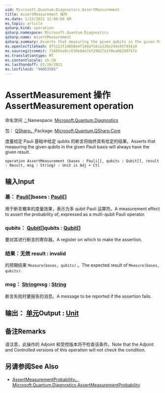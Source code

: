 ```yaml
---
uid: Microsoft.Quantum.Diagnostics.AssertMeasurement
title: AssertMeasurement 操作
ms.date: 1/23/2021 12:00:00 AM
ms.topic: article
qsharp.kind: operation
qsharp.namespace: Microsoft.Quantum.Diagnostics
qsharp.name: AssertMeasurement
qsharp.summary: Asserts that measuring the given qubits in the given Pauli basis will always have the given result.
ms.openlocfilehash: 8f5113f1d6b8e4f104af10ca330e244e95793418
ms.sourcegitcommit: 71605ea9cc630e84e7ef29027e1f0ea06299747e
ms.translationtype: MT
ms.contentlocale: zh-CN
ms.lasthandoff: 01/26/2021
ms.locfileid: "98853505"
---
```

# <a name="assertmeasurement-operation"></a><span data-ttu-id="2ccf7-102">AssertMeasurement 操作</span><span class="sxs-lookup"><span data-stu-id="2ccf7-102">AssertMeasurement operation</span></span>

<span data-ttu-id="2ccf7-103">命名空间 [：](xref:Microsoft.Quantum.Diagnostics)</span><span class="sxs-lookup"><span data-stu-id="2ccf7-103">Namespace: [Microsoft.Quantum.Diagnostics](xref:Microsoft.Quantum.Diagnostics)</span></span>

<span data-ttu-id="2ccf7-104">包： [QSharp。](https://nuget.org/packages/Microsoft.Quantum.QSharp.Core)</span><span class="sxs-lookup"><span data-stu-id="2ccf7-104">Package: [Microsoft.Quantum.QSharp.Core](https://nuget.org/packages/Microsoft.Quantum.QSharp.Core)</span></span>


<span data-ttu-id="2ccf7-105">度量给定 Pauli 基础中给定 qubits 的断言将始终具有给定的结果。</span><span class="sxs-lookup"><span data-stu-id="2ccf7-105">Asserts that measuring the given qubits in the given Pauli basis will always have the given result.</span></span>

```qsharp
operation AssertMeasurement (bases : Pauli[], qubits : Qubit[], result : Result, msg : String) : Unit is Adj + Ctl
```


## <a name="input"></a><span data-ttu-id="2ccf7-106">输入</span><span class="sxs-lookup"><span data-stu-id="2ccf7-106">Input</span></span>

### <a name="bases--pauli"></a><span data-ttu-id="2ccf7-107">基： [Pauli](xref:microsoft.quantum.lang-ref.pauli)[]</span><span class="sxs-lookup"><span data-stu-id="2ccf7-107">bases : [Pauli](xref:microsoft.quantum.lang-ref.pauli)[]</span></span>

<span data-ttu-id="2ccf7-108">用于断言概率的度量效果，表示为多 qubit Pauli 运算符。</span><span class="sxs-lookup"><span data-stu-id="2ccf7-108">A measurement effect to assert the probability of, expressed as a multi-qubit Pauli operator.</span></span>


### <a name="qubits--qubit"></a><span data-ttu-id="2ccf7-109">qubits： [Qubit](xref:microsoft.quantum.lang-ref.qubit)[]</span><span class="sxs-lookup"><span data-stu-id="2ccf7-109">qubits : [Qubit](xref:microsoft.quantum.lang-ref.qubit)[]</span></span>

<span data-ttu-id="2ccf7-110">要对其进行断言的寄存器。</span><span class="sxs-lookup"><span data-stu-id="2ccf7-110">A register on which to make the assertion.</span></span>


### <a name="result--__invalidresult__"></a><span data-ttu-id="2ccf7-111">结果：__无效 <Result>__</span><span class="sxs-lookup"><span data-stu-id="2ccf7-111">result : __invalid<Result>__</span></span>

<span data-ttu-id="2ccf7-112">的预期结果 `Measure(bases, qubits)` 。</span><span class="sxs-lookup"><span data-stu-id="2ccf7-112">The expected result of `Measure(bases, qubits)`.</span></span>


### <a name="msg--string"></a><span data-ttu-id="2ccf7-113">msg： [String](xref:microsoft.quantum.lang-ref.string)</span><span class="sxs-lookup"><span data-stu-id="2ccf7-113">msg : [String](xref:microsoft.quantum.lang-ref.string)</span></span>

<span data-ttu-id="2ccf7-114">断言失败时要报告的消息。</span><span class="sxs-lookup"><span data-stu-id="2ccf7-114">A message to be reported if the assertion fails.</span></span>



## <a name="output--unit"></a><span data-ttu-id="2ccf7-115">输出： [单元](xref:microsoft.quantum.lang-ref.unit)</span><span class="sxs-lookup"><span data-stu-id="2ccf7-115">Output : [Unit](xref:microsoft.quantum.lang-ref.unit)</span></span>



## <a name="remarks"></a><span data-ttu-id="2ccf7-116">备注</span><span class="sxs-lookup"><span data-stu-id="2ccf7-116">Remarks</span></span>

<span data-ttu-id="2ccf7-117">请注意，此操作的 Adjoint 和受控版本将不检查该条件。</span><span class="sxs-lookup"><span data-stu-id="2ccf7-117">Note that the Adjoint and Controlled versions of this operation will not check the condition.</span></span>

## <a name="see-also"></a><span data-ttu-id="2ccf7-118">另请参阅</span><span class="sxs-lookup"><span data-stu-id="2ccf7-118">See Also</span></span>

- [<span data-ttu-id="2ccf7-119">AssertMeasurementProbability。</span><span class="sxs-lookup"><span data-stu-id="2ccf7-119">Microsoft.Quantum.Diagnostics.AssertMeasurementProbability</span></span>](xref:Microsoft.Quantum.Diagnostics.AssertMeasurementProbability)